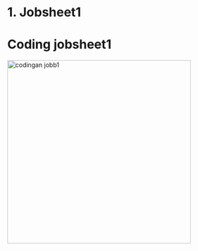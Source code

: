 # 1. Jobsheet1
# Coding jobsheet1
<img width="416" alt="codingan jobb1" src="https://github.com/user-attachments/assets/07b03d47-1853-4dd8-a7ab-34251e68c8e6">

   
    




